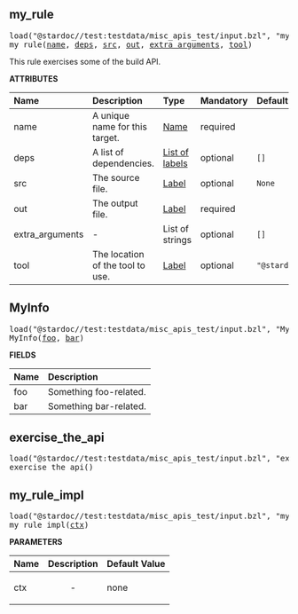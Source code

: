 <!-- Generated with Stardoc: http://skydoc.bazel.build -->



<a id="my_rule"></a>

## my_rule

<pre>
load("@stardoc//test:testdata/misc_apis_test/input.bzl", "my_rule")
my_rule(<a href="#my_rule-name">name</a>, <a href="#my_rule-deps">deps</a>, <a href="#my_rule-src">src</a>, <a href="#my_rule-out">out</a>, <a href="#my_rule-extra_arguments">extra_arguments</a>, <a href="#my_rule-tool">tool</a>)
</pre>

This rule exercises some of the build API.

**ATTRIBUTES**


| Name  | Description | Type | Mandatory | Default |
| :------------- | :------------- | :------------- | :------------- | :------------- |
| <a id="my_rule-name"></a>name |  A unique name for this target.   | <a href="https://bazel.build/concepts/labels#target-names">Name</a> | required |  |
| <a id="my_rule-deps"></a>deps |  A list of dependencies.   | <a href="https://bazel.build/concepts/labels">List of labels</a> | optional |  `[]`  |
| <a id="my_rule-src"></a>src |  The source file.   | <a href="https://bazel.build/concepts/labels">Label</a> | optional |  `None`  |
| <a id="my_rule-out"></a>out |  The output file.   | <a href="https://bazel.build/concepts/labels">Label</a> | required |  |
| <a id="my_rule-extra_arguments"></a>extra_arguments |  -   | List of strings | optional |  `[]`  |
| <a id="my_rule-tool"></a>tool |  The location of the tool to use.   | <a href="https://bazel.build/concepts/labels">Label</a> | optional |  `"@stardoc//foo/bar/baz:target"`  |


<a id="MyInfo"></a>

## MyInfo

<pre>
load("@stardoc//test:testdata/misc_apis_test/input.bzl", "MyInfo")
MyInfo(<a href="#MyInfo-foo">foo</a>, <a href="#MyInfo-bar">bar</a>)
</pre>



**FIELDS**


| Name  | Description |
| :------------- | :------------- |
| <a id="MyInfo-foo"></a>foo |  Something foo-related.    |
| <a id="MyInfo-bar"></a>bar |  Something bar-related.    |


<a id="exercise_the_api"></a>

## exercise_the_api

<pre>
load("@stardoc//test:testdata/misc_apis_test/input.bzl", "exercise_the_api")
exercise_the_api()
</pre>





<a id="my_rule_impl"></a>

## my_rule_impl

<pre>
load("@stardoc//test:testdata/misc_apis_test/input.bzl", "my_rule_impl")
my_rule_impl(<a href="#my_rule_impl-ctx">ctx</a>)
</pre>



**PARAMETERS**


| Name  | Description | Default Value |
| :------------- | :------------- | :------------- |
| <a id="my_rule_impl-ctx"></a>ctx |  <p align="center"> - </p>   |  none |


